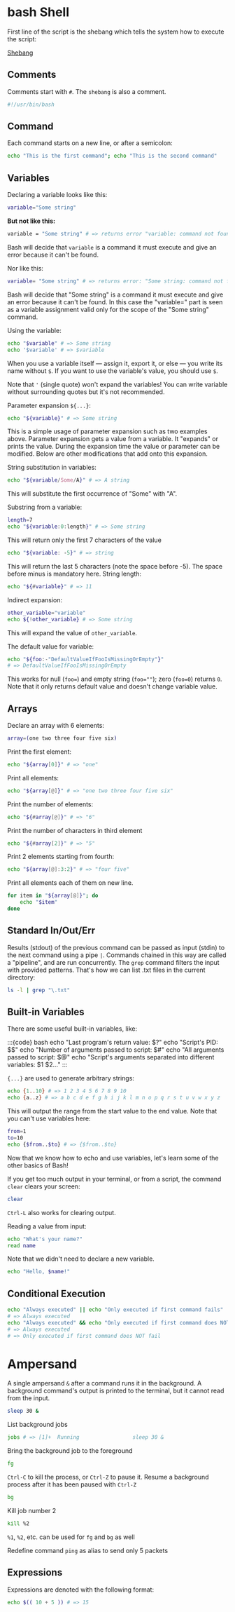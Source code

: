 # bash Shell

First line of the script is the shebang which tells the system how to execute the script: 

[Shebang](https://en.wikipedia.org/wiki/Shebang_(Unix))

## Comments

Comments start with `#`. The `shebang` is also a comment.

```bash
#!/usr/bin/bash
```

## Command

Each command starts on a new line, or after a semicolon:

```bash
echo "This is the first command"; echo "This is the second command"
```

## Variables

Declaring a variable looks like this:

```bash
variable="Some string"
```

**But not like this:**

```bash
variable = "Some string" # => returns error "variable: command not found"
```

Bash will decide that `variable` is a command it must execute and give an error because it can't be found.

Nor like this:

```bash
variable= "Some string" # => returns error: "Some string: command not found"
```

Bash will decide that "Some string" is a command it must execute and give an error because it can't be found. In this case the "variable=" part is seen as a variable assignment valid only for the scope of the "Some string" command. 

Using the variable:

```bash
echo "$variable" # => Some string
echo '$variable' # => $variable
```

When you use a variable itself — assign it, export it, or else — you write its name without `$`. If you want to use the variable's value, you should use `$`. 

Note that `'` (single quote) won't expand the variables! You can write variable without surrounding quotes but it's not recommended.

Parameter expansion `${...}`:

```bash
echo "${variable}" # => Some string
```

This is a simple usage of parameter expansion such as two examples above. Parameter expansion gets a value from a variable. It "expands" or prints the value. During the expansion time the value or parameter can be modified. Below are other modifications that add onto this expansion.

String substitution in variables:

```bash
echo "${variable/Some/A}" # => A string
```

This will substitute the first occurrence of "Some" with "A".

Substring from a variable:

```bash
length=7
echo "${variable:0:length}" # => Some string
```

This will return only the first 7 characters of the value

```bash
echo "${variable: -5}" # => string
```

This will return the last 5 characters (note the space before -5). The space before minus is mandatory here. String length:

```bash
echo "${#variable}" # => 11
```

Indirect expansion:

```bash
other_variable="variable"
echo ${!other_variable} # => Some string
```

This will expand the value of `other_variable`.

The default value for variable:

```bash
echo "${foo:-"DefaultValueIfFooIsMissingOrEmpty"}"
# => DefaultValueIfFooIsMissingOrEmpty
```

This works for null (`foo=`) and empty string (`foo=""`); zero (`foo=0`) returns `0`. Note that it only returns default value and doesn't change variable value.

## Arrays

Declare an array with 6 elements:

```bash
array=(one two three four five six)
```

Print the first element:

```bash
echo "${array[0]}" # => "one"
```

Print all elements:

```bash
echo "${array[@]}" # => "one two three four five six"
```

Print the number of elements:

```bash
echo "${#array[@]}" # => "6"
```

Print the number of characters in third element

```bash
echo "${#array[2]}" # => "5"
```

Print 2 elements starting from fourth:

```bash
echo "${array[@]:3:2}" # => "four five"
```

Print all elements each of them on new line.

```bash
for item in "${array[@]}"; do
    echo "$item"
done
```

## Standard In/Out/Err

Results (stdout) of the previous command can be passed as input (stdin) to the next command using a pipe `|`. Commands chained in this way are called a "pipeline", and are run concurrently. The `grep` command filters the input with provided patterns. That's how we can list .txt files in the current directory:

```bash
ls -l | grep "\.txt"
```

## Built-in Variables

There are some useful built-in variables, like:

:::{code} bash
echo "Last program's return value: $?"
echo "Script's PID: $$"
echo "Number of arguments passed to script: $#"
echo "All arguments passed to script: $@"
echo "Script's arguments separated into different variables: $1 $2..."
:::

`{...}` are used to generate arbitrary strings:

```bash
echo {1..10} # => 1 2 3 4 5 6 7 8 9 10
echo {a..z} # => a b c d e f g h i j k l m n o p q r s t u v w x y z
```

This will output the range from the start value to the end value. Note that you can't use variables here:

```bash
from=1
to=10
echo {$from..$to} # => {$from..$to}
```

Now that we know how to echo and use variables, let's learn some of the other basics of Bash!

If you get too much output in your terminal, or from a script, the command `clear` clears your screen:

```bash
clear
```

`Ctrl-L` also works for clearing output.

Reading a value from input:

```bash
echo "What's your name?"
read name
```

Note that we didn't need to declare a new variable.

```bash
echo "Hello, $name!"
```

## Conditional Execution

```bash
echo "Always executed" || echo "Only executed if first command fails"
# => Always executed
echo "Always executed" && echo "Only executed if first command does NOT fail"
# => Always executed
# => Only executed if first command does NOT fail
```

# Ampersand

A single ampersand `&` after a command runs it in the background. A background command's output is printed to the terminal, but it cannot read from the input.

```bash
sleep 30 &
```

List background jobs

```bash
jobs # => [1]+  Running                 sleep 30 &
```

Bring the background job to the foreground

```bash
fg
```

`Ctrl-C` to kill the process, or `Ctrl-Z` to pause it. Resume a background process after it has been paused with `Ctrl-Z`

```bash
bg
```

Kill job number 2

```bash
kill %2
```

`%1`, `%2`, etc. can be used for `fg` and `bg` as well

Redefine command `ping` as alias to send only 5 packets

## Expressions

Expressions are denoted with the following format:

```bash
echo $(( 10 + 5 )) # => 15
```
